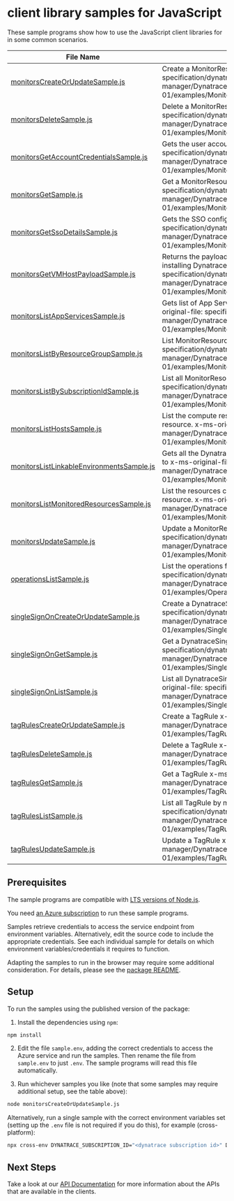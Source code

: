 # client library samples for JavaScript

These sample programs show how to use the JavaScript client libraries for in some common scenarios.

| **File Name**                                                                       | **Description**                                                                                                                                                                                                                                                       |
| ----------------------------------------------------------------------------------- | --------------------------------------------------------------------------------------------------------------------------------------------------------------------------------------------------------------------------------------------------------------------- |
| [monitorsCreateOrUpdateSample.js][monitorscreateorupdatesample]                     | Create a MonitorResource x-ms-original-file: specification/dynatrace/resource-manager/Dynatrace.Observability/stable/2021-09-01/examples/Monitors_CreateOrUpdate_MaximumSet_Gen.json                                                                                  |
| [monitorsDeleteSample.js][monitorsdeletesample]                                     | Delete a MonitorResource x-ms-original-file: specification/dynatrace/resource-manager/Dynatrace.Observability/stable/2021-09-01/examples/Monitors_Delete_MaximumSet_Gen.json                                                                                          |
| [monitorsGetAccountCredentialsSample.js][monitorsgetaccountcredentialssample]       | Gets the user account credentials for a Monitor x-ms-original-file: specification/dynatrace/resource-manager/Dynatrace.Observability/stable/2021-09-01/examples/Monitors_GetAccountCredentials_MaximumSet_Gen.json                                                    |
| [monitorsGetSample.js][monitorsgetsample]                                           | Get a MonitorResource x-ms-original-file: specification/dynatrace/resource-manager/Dynatrace.Observability/stable/2021-09-01/examples/Monitors_Get_MaximumSet_Gen.json                                                                                                |
| [monitorsGetSsoDetailsSample.js][monitorsgetssodetailssample]                       | Gets the SSO configuration details from the partner. x-ms-original-file: specification/dynatrace/resource-manager/Dynatrace.Observability/stable/2021-09-01/examples/Monitors_GetSSODetails_MaximumSet_Gen.json                                                       |
| [monitorsGetVMHostPayloadSample.js][monitorsgetvmhostpayloadsample]                 | Returns the payload that needs to be passed in the request body for installing Dynatrace agent on a VM. x-ms-original-file: specification/dynatrace/resource-manager/Dynatrace.Observability/stable/2021-09-01/examples/Monitors_GetVMHostPayload_MaximumSet_Gen.json |
| [monitorsListAppServicesSample.js][monitorslistappservicessample]                   | Gets list of App Services with Dynatrace PaaS OneAgent enabled x-ms-original-file: specification/dynatrace/resource-manager/Dynatrace.Observability/stable/2021-09-01/examples/Monitors_ListAppServices_MaximumSet_Gen.json                                           |
| [monitorsListByResourceGroupSample.js][monitorslistbyresourcegroupsample]           | List MonitorResource resources by resource group x-ms-original-file: specification/dynatrace/resource-manager/Dynatrace.Observability/stable/2021-09-01/examples/Monitors_ListByResourceGroup_MaximumSet_Gen.json                                                     |
| [monitorsListBySubscriptionIdSample.js][monitorslistbysubscriptionidsample]         | List all MonitorResource by subscriptionId x-ms-original-file: specification/dynatrace/resource-manager/Dynatrace.Observability/stable/2021-09-01/examples/Monitors_ListBySubscriptionId_MaximumSet_Gen.json                                                          |
| [monitorsListHostsSample.js][monitorslisthostssample]                               | List the compute resources currently being monitored by the Dynatrace resource. x-ms-original-file: specification/dynatrace/resource-manager/Dynatrace.Observability/stable/2021-09-01/examples/Monitors_ListHosts_MaximumSet_Gen.json                                |
| [monitorsListLinkableEnvironmentsSample.js][monitorslistlinkableenvironmentssample] | Gets all the Dynatrace environments that a user can link a azure resource to x-ms-original-file: specification/dynatrace/resource-manager/Dynatrace.Observability/stable/2021-09-01/examples/Monitors_ListLinkableEnvironments_MaximumSet_Gen.json                    |
| [monitorsListMonitoredResourcesSample.js][monitorslistmonitoredresourcessample]     | List the resources currently being monitored by the Dynatrace monitor resource. x-ms-original-file: specification/dynatrace/resource-manager/Dynatrace.Observability/stable/2021-09-01/examples/Monitors_ListMonitoredResources_MaximumSet_Gen.json                   |
| [monitorsUpdateSample.js][monitorsupdatesample]                                     | Update a MonitorResource x-ms-original-file: specification/dynatrace/resource-manager/Dynatrace.Observability/stable/2021-09-01/examples/Monitors_Update_MaximumSet_Gen.json                                                                                          |
| [operationsListSample.js][operationslistsample]                                     | List the operations for Dynatrace.Observability x-ms-original-file: specification/dynatrace/resource-manager/Dynatrace.Observability/stable/2021-09-01/examples/Operations_List_MaximumSet_Gen.json                                                                   |
| [singleSignOnCreateOrUpdateSample.js][singlesignoncreateorupdatesample]             | Create a DynatraceSingleSignOnResource x-ms-original-file: specification/dynatrace/resource-manager/Dynatrace.Observability/stable/2021-09-01/examples/SingleSignOn_CreateOrUpdate_MaximumSet_Gen.json                                                                |
| [singleSignOnGetSample.js][singlesignongetsample]                                   | Get a DynatraceSingleSignOnResource x-ms-original-file: specification/dynatrace/resource-manager/Dynatrace.Observability/stable/2021-09-01/examples/SingleSignOn_Get_MaximumSet_Gen.json                                                                              |
| [singleSignOnListSample.js][singlesignonlistsample]                                 | List all DynatraceSingleSignOnResource by monitorName x-ms-original-file: specification/dynatrace/resource-manager/Dynatrace.Observability/stable/2021-09-01/examples/SingleSignOn_List_MaximumSet_Gen.json                                                           |
| [tagRulesCreateOrUpdateSample.js][tagrulescreateorupdatesample]                     | Create a TagRule x-ms-original-file: specification/dynatrace/resource-manager/Dynatrace.Observability/stable/2021-09-01/examples/TagRules_CreateOrUpdate_MaximumSet_Gen.json                                                                                          |
| [tagRulesDeleteSample.js][tagrulesdeletesample]                                     | Delete a TagRule x-ms-original-file: specification/dynatrace/resource-manager/Dynatrace.Observability/stable/2021-09-01/examples/TagRules_Delete_MaximumSet_Gen.json                                                                                                  |
| [tagRulesGetSample.js][tagrulesgetsample]                                           | Get a TagRule x-ms-original-file: specification/dynatrace/resource-manager/Dynatrace.Observability/stable/2021-09-01/examples/TagRules_Get_MaximumSet_Gen.json                                                                                                        |
| [tagRulesListSample.js][tagruleslistsample]                                         | List all TagRule by monitorName x-ms-original-file: specification/dynatrace/resource-manager/Dynatrace.Observability/stable/2021-09-01/examples/TagRules_List_MaximumSet_Gen.json                                                                                     |
| [tagRulesUpdateSample.js][tagrulesupdatesample]                                     | Update a TagRule x-ms-original-file: specification/dynatrace/resource-manager/Dynatrace.Observability/stable/2021-09-01/examples/TagRules_Update_MaximumSet_Gen.json                                                                                                  |

## Prerequisites

The sample programs are compatible with [LTS versions of Node.js](https://github.com/nodejs/release#release-schedule).

You need [an Azure subscription][freesub] to run these sample programs.

Samples retrieve credentials to access the service endpoint from environment variables. Alternatively, edit the source code to include the appropriate credentials. See each individual sample for details on which environment variables/credentials it requires to function.

Adapting the samples to run in the browser may require some additional consideration. For details, please see the [package README][package].

## Setup

To run the samples using the published version of the package:

1. Install the dependencies using `npm`:

```bash
npm install
```

2. Edit the file `sample.env`, adding the correct credentials to access the Azure service and run the samples. Then rename the file from `sample.env` to just `.env`. The sample programs will read this file automatically.

3. Run whichever samples you like (note that some samples may require additional setup, see the table above):

```bash
node monitorsCreateOrUpdateSample.js
```

Alternatively, run a single sample with the correct environment variables set (setting up the `.env` file is not required if you do this), for example (cross-platform):

```bash
npx cross-env DYNATRACE_SUBSCRIPTION_ID="<dynatrace subscription id>" DYNATRACE_RESOURCE_GROUP="<dynatrace resource group>" DYNATRACE_SUBSCRIPTION_ID="<dynatrace subscription id>" DYNATRACE_RESOURCE_GROUP="<dynatrace resource group>" node monitorsCreateOrUpdateSample.js
```

## Next Steps

Take a look at our [API Documentation][apiref] for more information about the APIs that are available in the clients.

[monitorscreateorupdatesample]: https://github.com/Azure/azure-sdk-for-js/blob/main/sdk/dynatrace/arm-dynatrace/samples/v1/javascript/monitorsCreateOrUpdateSample.js
[monitorsdeletesample]: https://github.com/Azure/azure-sdk-for-js/blob/main/sdk/dynatrace/arm-dynatrace/samples/v1/javascript/monitorsDeleteSample.js
[monitorsgetaccountcredentialssample]: https://github.com/Azure/azure-sdk-for-js/blob/main/sdk/dynatrace/arm-dynatrace/samples/v1/javascript/monitorsGetAccountCredentialsSample.js
[monitorsgetsample]: https://github.com/Azure/azure-sdk-for-js/blob/main/sdk/dynatrace/arm-dynatrace/samples/v1/javascript/monitorsGetSample.js
[monitorsgetssodetailssample]: https://github.com/Azure/azure-sdk-for-js/blob/main/sdk/dynatrace/arm-dynatrace/samples/v1/javascript/monitorsGetSsoDetailsSample.js
[monitorsgetvmhostpayloadsample]: https://github.com/Azure/azure-sdk-for-js/blob/main/sdk/dynatrace/arm-dynatrace/samples/v1/javascript/monitorsGetVMHostPayloadSample.js
[monitorslistappservicessample]: https://github.com/Azure/azure-sdk-for-js/blob/main/sdk/dynatrace/arm-dynatrace/samples/v1/javascript/monitorsListAppServicesSample.js
[monitorslistbyresourcegroupsample]: https://github.com/Azure/azure-sdk-for-js/blob/main/sdk/dynatrace/arm-dynatrace/samples/v1/javascript/monitorsListByResourceGroupSample.js
[monitorslistbysubscriptionidsample]: https://github.com/Azure/azure-sdk-for-js/blob/main/sdk/dynatrace/arm-dynatrace/samples/v1/javascript/monitorsListBySubscriptionIdSample.js
[monitorslisthostssample]: https://github.com/Azure/azure-sdk-for-js/blob/main/sdk/dynatrace/arm-dynatrace/samples/v1/javascript/monitorsListHostsSample.js
[monitorslistlinkableenvironmentssample]: https://github.com/Azure/azure-sdk-for-js/blob/main/sdk/dynatrace/arm-dynatrace/samples/v1/javascript/monitorsListLinkableEnvironmentsSample.js
[monitorslistmonitoredresourcessample]: https://github.com/Azure/azure-sdk-for-js/blob/main/sdk/dynatrace/arm-dynatrace/samples/v1/javascript/monitorsListMonitoredResourcesSample.js
[monitorsupdatesample]: https://github.com/Azure/azure-sdk-for-js/blob/main/sdk/dynatrace/arm-dynatrace/samples/v1/javascript/monitorsUpdateSample.js
[operationslistsample]: https://github.com/Azure/azure-sdk-for-js/blob/main/sdk/dynatrace/arm-dynatrace/samples/v1/javascript/operationsListSample.js
[singlesignoncreateorupdatesample]: https://github.com/Azure/azure-sdk-for-js/blob/main/sdk/dynatrace/arm-dynatrace/samples/v1/javascript/singleSignOnCreateOrUpdateSample.js
[singlesignongetsample]: https://github.com/Azure/azure-sdk-for-js/blob/main/sdk/dynatrace/arm-dynatrace/samples/v1/javascript/singleSignOnGetSample.js
[singlesignonlistsample]: https://github.com/Azure/azure-sdk-for-js/blob/main/sdk/dynatrace/arm-dynatrace/samples/v1/javascript/singleSignOnListSample.js
[tagrulescreateorupdatesample]: https://github.com/Azure/azure-sdk-for-js/blob/main/sdk/dynatrace/arm-dynatrace/samples/v1/javascript/tagRulesCreateOrUpdateSample.js
[tagrulesdeletesample]: https://github.com/Azure/azure-sdk-for-js/blob/main/sdk/dynatrace/arm-dynatrace/samples/v1/javascript/tagRulesDeleteSample.js
[tagrulesgetsample]: https://github.com/Azure/azure-sdk-for-js/blob/main/sdk/dynatrace/arm-dynatrace/samples/v1/javascript/tagRulesGetSample.js
[tagruleslistsample]: https://github.com/Azure/azure-sdk-for-js/blob/main/sdk/dynatrace/arm-dynatrace/samples/v1/javascript/tagRulesListSample.js
[tagrulesupdatesample]: https://github.com/Azure/azure-sdk-for-js/blob/main/sdk/dynatrace/arm-dynatrace/samples/v1/javascript/tagRulesUpdateSample.js
[apiref]: https://docs.microsoft.com/javascript/api/@azure/arm-dynatrace?view=azure-node-preview
[freesub]: https://azure.microsoft.com/free/
[package]: https://github.com/Azure/azure-sdk-for-js/tree/main/sdk/dynatrace/arm-dynatrace/README.md
